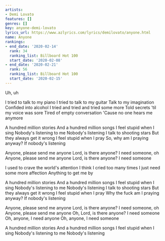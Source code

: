 ```yaml
---
artists:
- Demi Lovato
features: []
genres: []
key: anyone-demi-lovato
lyrics_url: https://www.azlyrics.com/lyrics/demilovato/anyone.html
name: Anyone
rankings:
- end_date: '2020-02-14'
  rank: 34
  ranking_list: Billboard Hot 100
  start_date: '2020-02-08'
- end_date: '2020-02-21'
  rank: 56
  ranking_list: Billboard Hot 100
  start_date: '2020-02-15'
---
```


Uh, uh

I tried to talk to my piano
I tried to talk to my guitar
Talk to my imagination
Confided into alcohol
I tried and tried and tried some more
Told secrets 'til my voice was sore
Tired of empty conversation
'Cause no one hears me anymore

A hundred million stories
And a hundred million songs
I feel stupid when I sing
Nobody's listening to me
Nobody's listening
I talk to shooting stars
But they always get it wrong
I feel stupid when I pray
So, why am I praying anyway?
If nobody's listening

Anyone, please send me anyone
Lord, is there anyone?
I need someone, oh
Anyone, please send me anyone
Lord, is there anyone?
I need someone

I used to crave the world's attention
I think I cried too many times
I just need some more affection
Anything to get me by

A hundred million stories
And a hundred million songs
I feel stupid when I sing
Nobody's listening to me
Nobody's listening
I talk to shooting stars
But they always get it wrong
I feel stupid when I pray
Why the fuck am I praying anyway?
If nobody's listening

Anyone, please send me anyone
Lord, is there anyone?
I need someone, oh
Anyone, please send me anyone
Oh, Lord, is there anyone?
I need someone
Oh, anyone, I need anyone
Oh, anyone, I need someone

A hundred million stories
And a hundred million songs
I feel stupid when I sing
Nobody's listening to me
Nobody's listening



